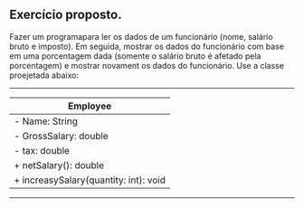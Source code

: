 ## Exercício proposto. 

Fazer um programapara ler os dados de um funcionário (nome, salário bruto e imposto). Em seguida,  mostrar os dados do funcionário com base em uma porcentagem dada (somente o salário bruto é afetado pela porcentagem) e mostrar novament os dados do funcionário. Use a classe proejetada abaixo:

 ---------------------------------------
|                Employee               |
|---------------------------------------|
| - Name: String                        |
| - GrossSalary: double                 |
| - tax: double                         |
| + netSalary(): double                 |
| + increasySalary(quantity: int): void |        
 ---------------------------------------
